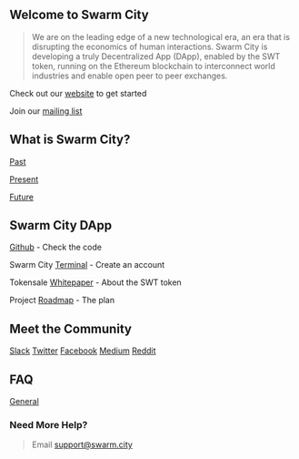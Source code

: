 ## Welcome to Swarm City


> We are on the leading edge of a new technological era, an era that is disrupting the economics of human interactions. Swarm City is developing a truly Decentralized App (DApp), enabled by the SWT token, running on the Ethereum blockchain to  interconnect world industries and enable open peer to peer exchanges.

Check out our [website](https://swarm.city) to get started

Join our [mailing list](http://eepurl.com/cH1485)


## What is Swarm City?

[Past](https://press.swarm.city/happy-new-year-a52f80043cc7#.uco0arcyo)

[Present](https://press.swarm.city/launch-swarm-city-terminal-f32a8264d98f#.87579vodh)

[Future](https://press.swarm.city/swarm-city-boardwalk-overview-9a362f19411f#.8pruqahmj)


## Swarm City DApp

[Github](https://github.com/swarmcity) - Check the code

Swarm City [Terminal](https://swarm.city) - Create an account

Tokensale [Whitepaper](https://github.com/swarmcity/sc-token/blob/master/token-exchange-miniwhitepaper.md) - About the SWT token

Project [Roadmap](https://press.swarm.city/unmistakably-swarm-city-9522606f88) - The plan


## Meet the Community

[Slack](https://swarm-slack-invite.herokuapp.com/)
[Twitter](https://twitter.com/SwarmCityHive)
[Facebook](https://www.facebook.com/groups/SwarmCity/)
[Medium](https://press.swarm.city/)
[Reddit](https://www.reddit.com/r/SwarmCity/)


## FAQ

[General](https://faq.swarm.city/)


### Need More Help? 

>Email support@swarm.city



